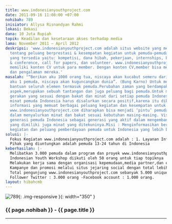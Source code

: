 ```yaml
---
title: www.indonesianyouthproject.com
date: 2011-09-16 11:08:00 +07:00
nohibah: 789
inisiator: Allysa Risnandyan Rahmi
lokasi: Bekasi
dana: 10 Juta Rupiah
topik: Keadilan dan kesetaraan akses terhadap media
lama: November 2011 – April 2012
deskripsi: 'www.indonesianyouthproject.com adalah situs website yang memberikan informasi
  tentang peluang berprestasi & kesempatan kegiatan untuk pemuda-pemuda Indonesia.Informasi
  yang tersedia yaitu: kompetisi, dana hibah, pekerjaan, internships, beasiswa, training
  & conference, call for papers, dan volunteer. www.indonesianyouthproject.com juga
  memiliki konten CV untuk para member. Dengan konten CV,member bisa memuat info kegiatan
  dan pengalaman mereka.'
masalah: "“Berikan aku 1000 orang tua, niscaya akan kucabut semeru dari akarnya, berikan
  aku 1 pemuda, niscaya akan kuguncangkan dunia”. (Bung Karno) Untuk memajukan Indonesia,dibutuhkan
  bantuan seluruh elemen termasuk pemuda.Perubahan zaman yang berdampak pada kemajuan
  aspek,merupakan sebuah tantangan dan juga peluang bagi pemuda.Untuk membuat perubahan,dibutuhkan
  gerakan yang sesuai dengan bakat dan minat dari setiap pemuda Indonesia.Bakat dan
  minat pemuda Indonesia harus disalurkan secara positif,karena itu dibutuhkan media
  informasi yang memuat berbagai peluang kegiatan dan kesempatan untuk berprestasi.Melalui
  www.indonesianyouthproject.com diharapkan bisa menjadi ‘pintu’ pemuda Indonesia
  dalam menyalurkan minat dan bakat sesuai kebutuhan masing-masing. Visi : Menjadikan
  generasi pemuda Indonesia sebagai generasi yang aktif dalam mengembangkan bakat
  yang dimiliki juga minat yang ditekuninya.Misi : Menginformasikan berbagai info
  kegiatan dan peluang pemberdayaan pemuda untuk Indonesia yang lebih baik lagi."
solusi: |-
  Fokus Kegiatan www.indonesianyouthproject.com adalah : 1. Layanan Informasi  Contests, Grants, Jobs & Internships, Scholarships, Training & Conferences, Writing, Volunteer, 2.Pembangunan CV dan promosi Setiap member dari www.indonesianyouthproject.com bisa membuat CV di profile mereka masing-masing.CV ini mirip seperti LinkedIn,namun dalam versi yang lebih lengkap dan semi-formal. Indonesian Youth Workshop IYW terdiri dari berbagai kelas misalnya kelas music,fashion,online business,dll.Setiap sesi kelas terdiri dari 2-3 orang traineer yang kompeten di bidangnya.Peserta dibagi ke dalam beberapa kelompok.Setelah peserta mendapatkan insight dari traineer,peserta melakukan FGD dan membuat konsep ide proyek dalam bentuk mind map.Ide proyek dalam setiap kelompok.
  Pihak yang diuntungkan adalah pemuda 13-24 tahun di Indonesia
keberhasilan: |-
  Melibatkan 3.000 pemuda dalam program dan proyek www.indonesianyouthproject.com -Program berkembang tidak hanya di Jakarta saja, tetapi juga di 32 provinsi lainnya di Indonesia
  Indonesian Youth Workshop diikuti oleh 50 orang untuk tiap topiknya
  Melakukan kerja sama dengan organisasi kepemudaan,media partner,dan event-event
  Kampanye dan promosi melalui situs jejaring social dengan total lebih 5.000 simpatisan
  Total pengunjung www.indonesianyouthproject.com sebanyak 5.000 unique visitors
  Follower Twitter : 3.000 orang -Facebook account : 1.000 orang.
layout: hibahcmb
---
```


![789](/static/img/hibahcmb/789.png){: .img-responsive }{: width="350" }

### {{ page.nohibah }} - {{ page.title }}

---
